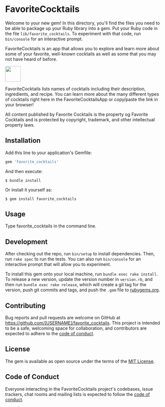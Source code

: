 # FavoriteCocktails

Welcome to your new gem! In this directory, you'll find the files you need to be able to package up your Ruby library into a gem. Put your Ruby code in the file `lib/favorite_cocktails`. To experiment with that code, run `bin/console` for an interactive prompt.

FavoriteCocktails is an app that allows you to explore and learn more about some of your favorite, well-known cocktails as well as some that you may not have heard of before. 

<img src= "https://hips.hearstapps.com/hmg-prod.s3.amazonaws.com/images/margarita-1592951298.jpg?crop=1xw:1xh;center,top&resize=980:*" height ="50" width="50">

FavoriteCocktails lists names of cocktails including their description, ingredients, and recipe. You can learn more about the many different types of cocktails right here in the FavoriteCocktailsApp or copy/paste the link in your browser!

All content published by Favorite Cocktails is the property og Favorite Cocktails and is protected by copyright, trademark, and other intellectual property laws. 

## Installation

Add this line to your application's Gemfile:

```ruby
gem 'favorite_cocktails'
```

And then execute:

    $ bundle install

Or install it yourself as:

    $ gem install favorite_cocktails

## Usage

Type favorite_cocktails in the command line. 

## Development

After checking out the repo, run `bin/setup` to install dependencies. Then, run `rake spec` to run the tests. You can also run `bin/console` for an interactive prompt that will allow you to experiment.

To install this gem onto your local machine, run `bundle exec rake install`. To release a new version, update the version number in `version.rb`, and then run `bundle exec rake release`, which will create a git tag for the version, push git commits and tags, and push the `.gem` file to [rubygems.org](https://rubygems.org).

## Contributing

Bug reports and pull requests are welcome on GitHub at https://github.com/[USERNAME]/favorite_cocktails. This project is intended to be a safe, welcoming space for collaboration, and contributors are expected to adhere to the [code of conduct](https://github.com/[USERNAME]/favorite_cocktails/blob/master/CODE_OF_CONDUCT.md).


## License

The gem is available as open source under the terms of the [MIT License](https://opensource.org/licenses/MIT).

## Code of Conduct

Everyone interacting in the FavoriteCocktails project's codebases, issue trackers, chat rooms and mailing lists is expected to follow the [code of conduct](https://github.com/[USERNAME]/favorite_cocktails/blob/master/CODE_OF_CONDUCT.md).

